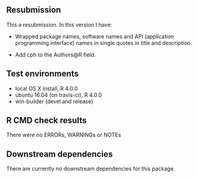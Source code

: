 ## Resubmission

This a resubmission. In this version I have:

* Wrapped package names, software names and API (application programming interface) names in single quotes in title and description.

* Add cph to the Authors@R field.

## Test environments
* local OS X install, R 4.0.0
* ubuntu 16.04 (on travis-ci), R 4.0.0
* win-builder (devel and release)

## R CMD check results
There were no ERRORs, WARNINGs or NOTEs

## Downstream dependencies
There are currently no downstream dependencies for this package.
